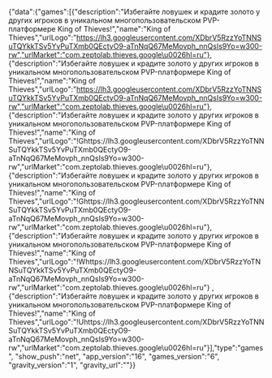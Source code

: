 {"data":{"games":[{"description":"Избегайте ловушек и крадите золото у других игроков в уникальном многопользовательском PVP-платформере King of Thieves!","name":"King of Thieves","urlLogo":"https://lh3.googleusercontent.com/XDbrV5RzzYoTNNSuTQYkkTSv5YvPuTXmb0QEctyO9-aTnNqQ67MeMovph_nnQsIs9Yo=w300-rw","urlMarket":"com.zeptolab.thieves.google\u0026hl=ru"}, {"description":"Избегайте ловушек и крадите золото у других игроков в уникальном многопользовательском PVP-платформере King of Thieves!","name":"King of Thieves","urlLogo":"https://lh3.googleusercontent.com/XDbrV5RzzYoTNNSuTQYkkTSv5YvPuTXmb0QEctyO9-aTnNqQ67MeMovph_nnQsIs9Yo=w300-rw","urlMarket":"com.zeptolab.thieves.google\u0026hl=ru"}, {"description":"Избегайте ловушек и крадите золото у других игроков в уникальном многопользовательском PVP-платформере King of Thieves!","name":"King of Thieves","urlLogo":"!Ghttps://lh3.googleusercontent.com/XDbrV5RzzYoTNNSuTQYkkTSv5YvPuTXmb0QEctyO9-aTnNqQ67MeMovph_nnQsIs9Yo=w300-rw","urlMarket":"com.zeptolab.thieves.google\u0026hl=ru"}, {"description":"Избегайте ловушек и крадите золото у других игроков в уникальном многопользовательском PVP-платформере King of Thieves!","name":"King of Thieves","urlLogo":"!Ghttps://lh3.googleusercontent.com/XDbrV5RzzYoTNNSuTQYkkTSv5YvPuTXmb0QEctyO9-aTnNqQ67MeMovph_nnQsIs9Yo=w300-rw","urlMarket":"com.zeptolab.thieves.google\u0026hl=ru"},{"description":"Избегайте ловушек и крадите золото у других игроков в уникальном многопользовательском PVP-платформере King of Thieves!","name":"King of Thieves","urlLogo":"!Whttps://lh3.googleusercontent.com/XDbrV5RzzYoTNNSuTQYkkTSv5YvPuTXmb0QEctyO9-aTnNqQ67MeMovph_nnQsIs9Yo=w300-rw","urlMarket":"com.zeptolab.thieves.google\u0026hl=ru"} ,{"description":"Избегайте ловушек и крадите золото у других игроков в уникальном многопользовательском PVP-платформере King of Thieves!","name":"King of Thieves","urlLogo":"!Uhttps://lh3.googleusercontent.com/XDbrV5RzzYoTNNSuTQYkkTSv5YvPuTXmb0QEctyO9-aTnNqQ67MeMovph_nnQsIs9Yo=w300-rw","urlMarket":"com.zeptolab.thieves.google\u0026hl=ru"}],"type":"games", "show_push":"net", "app_version":"16", "games_version":"6", "gravity_version":"1", "gravity_url":""}}
